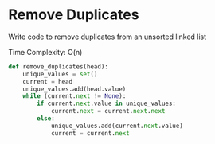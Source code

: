 # Remove Duplicates

Write code to remove duplicates from an unsorted linked list

Time Complexity: O\(n\)

```python
def remove_duplicates(head):
    unique_values = set()
    current = head
    unique_values.add(head.value)
    while (current.next != None):
        if current.next.value in unique_values:
            current.next = current.next.next
        else:
            unique_values.add(current.next.value)
            current = current.next
```



